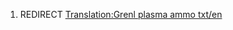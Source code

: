 1.  REDIRECT [Translation:Grenl plasma ammo
    txt/en](Translation:Grenl_plasma_ammo_txt/en "wikilink")